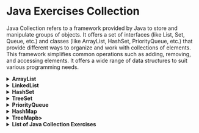 # Java Exercises Collection

Java Collection refers to a  framework provided by Java to store and manipulate groups of objects. It offers a set of interfaces (like List, Set, Queue, etc.) and classes (like ArrayList, HashSet, PriorityQueue, etc.) that provide different ways to organize and work with collections of elements. This  framework simplifies common operations such as adding, removing, and accessing elements. It offers a wide range of data structures to suit various programming needs.

<details>
<summary><b>ArrayList<b></summary>
In Java, an ArrayList is a resizable array implementation of the List interface provided by the Java Collections  Framework. It's part of the java.util package. Unlike arrays, which have a fixed size, ArrayList can dynamically grow and shrink in size as elements are added or removed. This makes it a more flexible data structure for handling collections of objects.

Key features and characteristics of ArrayList:

- Dynamic Size: As mentioned, an ArrayList can dynamically increase or decrease its size based on the number of elements it contains.
- Random Access: Elements within an ArrayList can be accessed using their index position. This allows for fast retrieval of elements based on their position in the list.
- Generics: ArrayList supports generics, which means it can hold elements of a specified type. This ensures type safety and avoids explicit type casting when retrieving elements from the list.
- Iterable: ArrayList implements the Iterable interface, which means it can be easily traversed using iterators or enhanced for loops.
- Not Synchronized: This class is roughly equivalent to Vector, except it is unsynchronized.

- [ArrayList Exercises](java-basic-exercises-020-collection-arraylist.md)
</details>
	
<details>
<summary>LinkedList</summary>

### LinkedList:

In Java, LinkedList is another implementation of the List interface provided by the Java Collections  Framework. It's part of the java.util package. Unlike ArrayList, which is backed by an array, LinkedList is implemented as a doubly-linked list.

Key features and characteristics of LinkedList:

- Internal Structure: LinkedList utilizes a doubly linked list internally for element storage, facilitating efficient insertion and deletion operations.
- Data Manipulation: LinkedList excels in data manipulation tasks due to its efficient insertion and removal operations.
- List and Queue Operations: The LinkedList class can serve as both a list and a queue, as it implements both the List and Deque interfaces.
- Performance Advantage: Manipulating elements in a LinkedList tends to be faster compared to ArrayList due to its employment of a doubly linked list structure, eliminating the need for bit shifting in memory operations.
- Optimal Use Cases: LinkedList is ideal for scenarios where frequent addition and removal of items occurs at the beginning or middle of the list, and where random access to elements is not essential.

- [LinkedList Exercises](java-basic-exercises-020-collection-linkedlist.md)
</details>

<details>
<summary>HashSet</summary>

### HashSet:

In Java, HashSet is an implementation of the Set interface provided by the Java Collections  Framework. It's part of the java.util package.

Key features and characteristics of HashSet:

- Support for Null Values: HashSet permits null values within its collection.
- Hashing Mechanism: Elements in a HashSet are organized and stored based on a hashing mechanism, optimizing insertion, deletion, and search operations.
- Non-Synchronized Implementation: HashSet is a non-synchronized class, meaning it's not inherently thread-safe and requires external synchronization for concurrent access.
- Hash Code-based Element Management: Elements within a HashSet are inserted and identified using their respective hash codes, facilitating efficient retrieval and manipulation.
Unique Element Constraint: HashSet enforces uniqueness among its elements, ensuring no duplicate elements within the collection.
- Primarily Suited for Search Operations: HashSet is particularly advantageous for search operations due to its constant-time complexity for basic operations, such as retrieval and verification of element existence.
- Default Capacity and Load Factor: By default, HashSet initializes with a capacity of 16 and a load factor of 0.75, which can be adjusted as needed to optimize performance and memory usage.
- Hash Table Data Structure: HashSet utilizes the hash table data structure internally to manage its elements efficiently, supporting rapid access and modification operations.

- [HashSet Exercises](java-basic-exercises-020-collection-hashset.md)
</details>

<details>
<summary>TreeSet</summary>
	
### TreeSet:

In Java, TreeSet is an implementation of the SortedSet interface provided by the Java Collections  Framework. It's part of the java.util package.

Here are the key features and characteristics of TreeSet:

- Uniqueness of Elements: TreeSet ensures that only unique elements are stored within its collection, discarding duplicate elements.
- Absence of Insertion Order Preservation: Unlike certain collection types, such as lists, TreeSet does not maintain the order in which elements are inserted.
- Ascending Order Sorting: Elements within a TreeSet are automatically sorted in ascending order according to their natural ordering or a custom comparator.
- Lack of Thread Safety: TreeSet is not inherently thread-safe, meaning it does not provide built-in mechanisms to handle concurrent access by multiple threads. External synchronization is required for thread safety.

- [TreeSet Exercises](java-basic-exercises-020-collection-treeset.md)
</details>

<details>
<summary>PriorityQueue</summary>
	
### PriorityQueue:

In Java, PriorityQueue is an implementation of the Queue interface provided by the Java Collections  Framework. It's part of the java.util package.

Here are the key features and characteristics of PriorityQueue:

- Priority-Based Ordering: Elements are dequeued based on their priority, not in the order they were inserted.
- Heap-Based Data Structure: Internally uses a binary heap for efficient element management.
- No Guaranteed Order: Order of elements with equal priority is not guaranteed.
- Element Priority: Determined by natural ordering or a specified comparator.
- Not Synchronized: Requires external synchronization for thread safety.
- Performance: Offers logarithmic time complexity for insertion and removal operations.
- Usage: Commonly used in algorithms requiring prioritized element processing, like graph algorithms and scheduling.

- [PriorityQueue Exercises](java-basic-exercises-020-collection-priorityqueue.md)
</details>

<details>
<summary>HashMap</summary>
	
### HashMap:

In Java, HashMap is an implementation of the Map interface provided by the Java Collections  Framework. It's part of the java.util package.

Here are the key features and characteristics of HashMap:

- Key-Value Storage: Stores data in key-value pairs for efficient retrieval.
- Unordered Collection: Does not maintain the order of elements.
- Unique Keys: Each key must be unique; duplicate keys are not allowed.
- Null Keys and Values: Allows null keys and multiple null values.
- Hash Table Structure: Uses a hash table internally for fast retrieval, insertion, and deletion.
- Not Synchronized: Not inherently thread-safe; external synchronization is needed for concurrent access.
- Good Performance: Offers constant-time performance for most operations.
- Iteration Order: The order of iteration is not guaranteed.

- [HashMap Exercises](java-basic-exercises-020-collection-hashmap.md)
</details>

<details>
<summary><b>TreeMap</b>b></summary>
	
### TreeMap:

In Java, TreeMap is an implementation of the SortedMap interface provided by the Java Collections  Framework. It's part of the java.util package.

Here are the key features and characteristics of TreeMap:

- Key-Value Storage: Stores data in key-value pairs for efficient retrieval.
- Sorted Collection: Maintains elements in sorted order based on keys.
- Balanced Binary Search Tree: Uses a Red-Black Tree internally for efficient organization.
- Unique Keys: Each key must be unique; duplicates are prohibited.
- Null Keys: Does not allow null keys.
- Null Values: Allows null values to be associated with keys.
- Not Synchronized: Not inherently thread-safe; external synchronization needed for concurrent access.
- Performance: Offers guaranteed logarithmic time complexity for most operations.
- Navigable Map Operations: Provides additional operations for navigating elements based on their order.

- [TreeMap Exercises](java-basic-exercises-020-collection-treemap.md)
</details>

<details> 
<summary><b>List of Java Collection Exercises</b></summary>
	
  - [ArrayList Exercises](java-basic-exercises-020-collection-arraylist.md)
  - [LinkedList Exercises](java-basic-exercises-020-collection-linkedlist.md)
  - [HashSet Exercises](java-basic-exercises-020-collection-hashset.md)
  - [TreeSet Exercises](java-basic-exercises-020-collection-treeset.md)
  - [PriorityQueue Exercises](java-basic-exercises-020-collection-priorityqueue.md)
  - [HashMap Exercises](java-basic-exercises-020-collection-hashmap.md)
  - [TreeMap Exercises](java-basic-exercises-020-collection-treemap.md)
</details>

